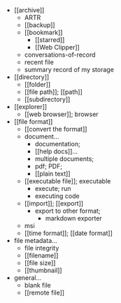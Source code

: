 - [[archive]]
    - ARTR
    - [[backup]]
    - [[bookmark]]
        - [[starred]]
        - [[Web Clipper]]
    - conversations-of-record
    - recent file
    - summary record of my storage
- [[directory]]
    - [[folder]]
    - [[file path]]; [[path]]
    - [[subdirectory]]
- [[explorer]]
    - [[web browser]]; browser
- [[file format]]
    - [[convert the format]]
    - document...
        - documentation;
        - [[help docs]]...
        - multiple documents;
        - pdf; PDF;
        - [[plain text]]
    - [[executable file]]; executable
        - execute; run
        - executing code
    - [[import]]; [[export]]
        - export to other format;
            - markdown exporter
    - msi
    - [[time format]]; [[date format]]
- file metadata...
    - file integrity
    - [[filename]]
    - [[file size]]
    - [[thumbnail]]
- general...
    - blank file
    - [[remote file]]
